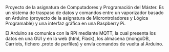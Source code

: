 Proyecto de la asignatura de Computadores y Programación del Máster. Es un sistema de traspaso de datos y comandos entre un vaporizador basado en Arduino (proyecto de la asignatura de Microntroladores y Lógica Programable) y una interfaz gráfica en una Raspberry Pi. 

El Arduino se comunica con la RPi mediante MQTT, la cual presenta los datos en una GUI y en la web (html, Flask), los almacena (mongoDB, Carriots, fichero .proto de perfiles) y envía comandos de vuelta al Arduino.
